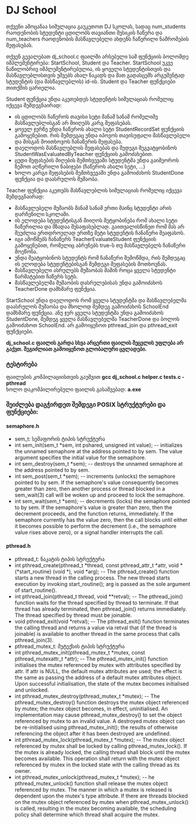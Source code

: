# DJ School

თქვენი ამოცანაა სიმულაცია გაუკეთოთ DJ სკოლას, სადაც num_students რაოდენობის სტუდენტი ცდილობს თავიანთი მუსიკის ჩაწერა და num_teachers რაოდენობის მასწავლებელი ახდენს ჩაწერილი ნაშრომების შეფასებას.

თქვენ გევალებათ dj_school.c ფაილში არსებული სამ ფუნქციის ბოლომდე იმპლემენტირება: StartSchool, Student და Teacher. StartSchool უკვე ნაწილობრივ იმპლემენტირებულია, ის ყოველი სტუდენტისთვის და მასწავლებლისთვის უშვებს ახალ ნაკადს და მათ გადასცემს არგუმენტად სტუდენტის (და მასწავლებლის) id-ის. Student და Teacher ფუნქციები თითქმის ცარიელია.

Student ფუნქცია უნდა აკეთებდეს სტუდენტის სიმულაციას რომელიც იქცევა შემდეგნაირად:

* ის ცდილობს ჩაწეროს თავისი სეტი მანამ სანამ რომელიმე მასწავლებლისგან არ მიიღებს კარგ შეფასებას.
* ყოველ ჯერზე უნდა ჩაწეროს ახალი სეტი StudentRecordSet ფუნქციის გამოყენებით. რის შემდეგაც უნდა იპოვოს თავისუფალი მასწავლებელი და მისგან მოითხოვოს ჩანაწერის შეფასება.
* დაელოდოს მასწავლებლის შეფასებას და შედეგი შეგვატყობინოს StudentWasEvaluatedByTeacher ფუნქციის გამოძახებით.
* ცუდი შეფასების მიღების შემთხვევაში სტუდენტმა უნდა გაიმეოროს ზემოთ აღწერილი ნაბიჯები (ჩაწეროს ახალი სეტი, ...)
* ხოლო კარგი შეფასების შემთხვევაში უნდა გამოიძახოს StudentDone ფუნქცია და დაასრულოს მუშაობა.

Teacher ფუნქცია აკეთებს მასწავლებლის სიმულაციას რომელიც იქცევა შემდეგნაირად:

* მასწავლებელი მუშაობს მანამ სანამ ერთი მაინც სტუდენტი არის დარჩენილი სკოლაში.
* ის ელოდება სტუდენტისგან მიიღოს შეტყობინება რომ ახალი სეტი ჩაწერილია და მზადაა შესაფასებლად. გაითვალისწინეთ რომ მას არ შეუძლია ერთდროულად ერთზე მეტი სტუდენტის ჩანაწერი შეაფასოს.
* იგი ამოწმებს ჩანაწერს TeacherEvaluateStudent ფუნქციის გამოყენებით, რომელიც აბრუნებს true-ს თუ მასწავლებელს ჩანაწერი მოეწონა.
* უნდა შეატყობინოს სტუდენტს რომ ჩანაწერი შემოწმდა, რის შემდეგაც ის ელოდება სტუდენტებისგან შემდეგი შეფასების მოთხოვნას.
* მასწავლებელი ასრულებს მუშაობას მაშინ როცა ყველა სტუდენტი წარმატებით ჩაწერს სეტს.
* მასწავლებელმა მუშაობის დასრულებისას უნდა გამოიძახოს TeacherDone დამხმარე ფუნქცია.

StartSchool უნდა დაელოდოს რომ ყველა სტუდენტმა და მასწავლებელმა დაასრულოს მუშაობა და მხოლოდ შემდეგ გამოიძახოს SchoolEnd დამხმარე ფუნქცია. ანუ ჯერ ყველა სტუდენტმა უნდა გამოიძახოს StudentDone, შემდეგ ყველა მასწავლებელმა TeacherDone და ბოლოს გამოიძახოთ SchoolEnd. არ გამოიყენოთ pthread_join და pthread_exit ფუნქციები.

**dj_school.c ფაილის გარდა სხვა არცერთი ფაილის შეცვლის უფლება არ გაქვთ. შეგიძლიათ გამოიყენოთ გლობალური ცვლადები.**

### ტესტირება
ფაილების კომპილაციისთვის გაუშვით **gcc dj_school.c helper.c tests.c -pthread**<br/>
ხოლო დაკომპილირებული ფაილის გასაშვებად: **a.exe**

### შეიძლება დაგჭირდეთ შემდეგი POSIX სტრუქტურები და ფუნქციები:
#### semaphore.h
* sem_t: სემაფორის ტიპის სტრუქტურა
* int sem_init(sem_t *sem, int pshared, unsigned int value); -- initializes the unnamed semaphore at the address pointed to by sem. The value argument specifies the initial value for the semaphore.
* int sem_destroy(sem_t *sem); -- destroys the unnamed semaphore at the address pointed to by sem.
* int sem_post(sem_t *sem); -- increments (unlocks) the semaphore pointed to by sem.  If the semaphore's value consequently becomes greater than zero, then another process or thread blocked in a sem_wait(3) call will be woken up and proceed to lock the semaphore.
* int sem_wait(sem_t *sem); -- decrements (locks) the semaphore pointed to by sem.  If the semaphore's value is greater than zero, then the decrement proceeds, and the function returns, immediately.  If the semaphore currently has the value zero, then the call blocks until either it becomes possible to perform the decrement (i.e., the semaphore value rises above zero), or a signal handler interrupts the call.
#### pthread.h
* pthread_t: ნაკატის ტიპის სტრუქტურა
* int pthread_create(pthread_t *thread, const pthread_attr_t *attr, void *(*start_routine) (void *), void *arg); -- The pthread_create() function starts a new thread in the calling process.  The new thread starts execution by invoking start_routine(); arg is passed as the sole argument of start_routine().
* int pthread_join(pthread_t thread, void **retval); -- The pthread_join() function waits for the thread specified by thread to terminate.  If that thread has already terminated, then pthread_join() returns immediately.  The thread specified by thread must be joinable.
* void pthread_exit(void *retval); -- The pthread_exit() function terminates the calling thread and returns a value via retval that (if the thread is joinable) is available to another thread in the same process that calls pthread_join(3).
* pthread_mutex_t: მუტექსის ტიპის სტრუქტურა
* int pthread_mutex_init(pthread_mutex_t *mutex, const pthread_mutexattr_t *attr); -- The pthread_mutex_init() function initialises the mutex referenced by mutex with attributes specified by attr. If attr is NULL, the default mutex attributes are used; the effect is the same as passing the address of a default mutex attributes object. Upon successful initialisation, the state of the mutex becomes initialised and unlocked.
* int pthread_mutex_destroy(pthread_mutex_t *mutex); -- The pthread_mutex_destroy() function destroys the mutex object referenced by mutex; the mutex object becomes, in effect, uninitialised. An implementation may cause pthread_mutex_destroy() to set the object referenced by mutex to an invalid value. A destroyed mutex object can be re-initialised using pthread_mutex_init(); the results of otherwise referencing the object after it has been destroyed are undefined.
* int pthread_mutex_lock(pthread_mutex_t *mutex); -- The mutex object referenced by mutex shall be locked by calling pthread_mutex_lock(). If the mutex is already locked, the calling thread shall block until the mutex becomes available. This operation shall return with the mutex object referenced by mutex in the locked state with the calling thread as its owner.
* int pthread_mutex_unlock(pthread_mutex_t *mutex); -- he pthread_mutex_unlock() function shall release the mutex object referenced by mutex. The manner in which a mutex is released is dependent upon the mutex's type attribute. If there are threads blocked on the mutex object referenced by mutex when pthread_mutex_unlock() is called, resulting in the mutex becoming available, the scheduling policy shall determine which thread shall acquire the mutex.
